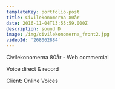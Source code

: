 ```yaml
---
templateKey: portfolio-post
title: Civilekonomerna 80år
date: 2016-11-04T13:55:59.000Z
description: sound D
image: /img/civilekonomerna_front2.jpg
videoId: '268062884'
---
```

Civilekonomerna 80år - Web commercial

Voice direct & record

Client: Online Voices
